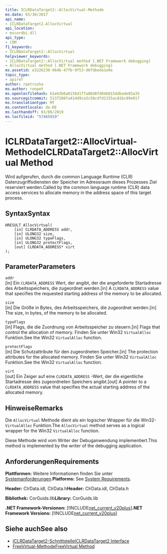 ```yaml
---
title: ICLRDataTarget2::AllocVirtual-Methode
ms.date: 03/30/2017
api_name:
- ICLRDataTarget2.AllocVirtual
api_location:
- mscordbi.dll
api_type:
- COM
f1_keywords:
- ICLRDataTarget2::AllocVirtual
helpviewer_keywords:
- ICLRDataTarget2::AllocVirtual method [.NET Framework debugging]
- AllocVirtual method [.NET Framework debugging]
ms.assetid: e3226230-964b-47fb-9f53-d6fdbeda1e9e
topic_type:
- apiref
author: rpetrusha
ms.author: ronpet
ms.openlocfilehash: b1e63b6a015bd1ffa86d8fd04b0154dbade85a35
ms.sourcegitcommit: 5137208fa414d9ca3c58cdfd2155ac81bc89e917
ms.translationtype: MT
ms.contentlocale: de-DE
ms.lasthandoff: 03/06/2019
ms.locfileid: "57465919"
---
```

# <a name="iclrdatatarget2allocvirtual-method"></a><span data-ttu-id="4ad4e-102">ICLRDataTarget2::AllocVirtual-Methode</span><span class="sxs-lookup"><span data-stu-id="4ad4e-102">ICLRDataTarget2::AllocVirtual Method</span></span>
<span data-ttu-id="4ad4e-103">Wird aufgerufen, durch die common Language Runtime (CLR) Datenzugriffsdiensten der Speicher im Adressraum dieses Prozesses Ziel reserviert werden.</span><span class="sxs-lookup"><span data-stu-id="4ad4e-103">Called by the common language runtime (CLR) data access services to allocate memory in the address space of this target process.</span></span>  
  
## <a name="syntax"></a><span data-ttu-id="4ad4e-104">Syntax</span><span class="sxs-lookup"><span data-stu-id="4ad4e-104">Syntax</span></span>  
  
```  
HRESULT AllocVirtual(  
    [in] CLRDATA_ADDRESS addr,  
    [in] ULONG32 size,  
    [in] ULONG32 typeFlags,  
    [in] ULONG32 protectFlags,  
    [out] CLRDATA_ADDRESS* virt  
);  
```  
  
## <a name="parameters"></a><span data-ttu-id="4ad4e-105">Parameter</span><span class="sxs-lookup"><span data-stu-id="4ad4e-105">Parameters</span></span>  
 `addr`  
 <span data-ttu-id="4ad4e-106">[in] Ein `CLRDATA_ADDRESS` Wert, der angibt, der die angeforderte Startadresse des Arbeitsspeichers, die zugeordnet werden.</span><span class="sxs-lookup"><span data-stu-id="4ad4e-106">[in] A `CLRDATA_ADDRESS` value that specifies the requested starting address of the memory to be allocated.</span></span>  
  
 `size`  
 <span data-ttu-id="4ad4e-107">[in] Die Größe in Bytes, des Arbeitsspeichers, die zugeordnet werden.</span><span class="sxs-lookup"><span data-stu-id="4ad4e-107">[in] The size, in bytes, of the memory to be allocated.</span></span>  
  
 `typeFlags`  
 <span data-ttu-id="4ad4e-108">[in] Flags, die die Zuordnung von Arbeitsspeicher zu steuern.</span><span class="sxs-lookup"><span data-stu-id="4ad4e-108">[in] Flags that control the allocation of memory.</span></span> <span data-ttu-id="4ad4e-109">Finden Sie unter Win32 `VirtualAlloc` Funktion.</span><span class="sxs-lookup"><span data-stu-id="4ad4e-109">See the Win32 `VirtualAlloc` function.</span></span>  
  
 `protectFlags`  
 <span data-ttu-id="4ad4e-110">[in] Die Schutzattribute für den zugeordneten Speicher.</span><span class="sxs-lookup"><span data-stu-id="4ad4e-110">[in] The protection attributes for the allocated memory.</span></span> <span data-ttu-id="4ad4e-111">Finden Sie unter Win32 `VirtualAlloc` Funktion.</span><span class="sxs-lookup"><span data-stu-id="4ad4e-111">See the Win32 `VirtualAlloc` function.</span></span>  
  
 `virt`  
 <span data-ttu-id="4ad4e-112">[out] Ein Zeiger auf eine `CLRDATA_ADDRESS` -Wert, der die eigentliche Startadresse des zugeordneten Speichers angibt.</span><span class="sxs-lookup"><span data-stu-id="4ad4e-112">[out] A pointer to a `CLRDATA_ADDRESS` value that specifies the actual starting address of the allocated memory.</span></span>  
  
## <a name="remarks"></a><span data-ttu-id="4ad4e-113">Hinweise</span><span class="sxs-lookup"><span data-stu-id="4ad4e-113">Remarks</span></span>  
 <span data-ttu-id="4ad4e-114">Die `AllocVirtual` Methode dient als ein logischer Wrapper für die Win32- `VirtualAlloc` Funktion.</span><span class="sxs-lookup"><span data-stu-id="4ad4e-114">The `AllocVirtual` method serves as a logical wrapper for the Win32 `VirtualAlloc` function.</span></span>  
  
 <span data-ttu-id="4ad4e-115">Diese Methode wird vom Writer der Debuganwendung implementiert.</span><span class="sxs-lookup"><span data-stu-id="4ad4e-115">This method is implemented by the writer of the debugging application.</span></span>  
  
## <a name="requirements"></a><span data-ttu-id="4ad4e-116">Anforderungen</span><span class="sxs-lookup"><span data-stu-id="4ad4e-116">Requirements</span></span>  
 <span data-ttu-id="4ad4e-117">**Plattformen:** Weitere Informationen finden Sie unter [Systemanforderungen](../../../../docs/framework/get-started/system-requirements.md).</span><span class="sxs-lookup"><span data-stu-id="4ad4e-117">**Platforms:** See [System Requirements](../../../../docs/framework/get-started/system-requirements.md).</span></span>  
  
 <span data-ttu-id="4ad4e-118">**Header:** ClrData.idl, ClrData.h</span><span class="sxs-lookup"><span data-stu-id="4ad4e-118">**Header:** ClrData.idl, ClrData.h</span></span>  
  
 <span data-ttu-id="4ad4e-119">**Bibliothek:** CorGuids.lib</span><span class="sxs-lookup"><span data-stu-id="4ad4e-119">**Library:** CorGuids.lib</span></span>  
  
 <span data-ttu-id="4ad4e-120">**.NET Framework-Versionen:** [!INCLUDE[net_current_v20plus](../../../../includes/net-current-v20plus-md.md)]</span><span class="sxs-lookup"><span data-stu-id="4ad4e-120">**.NET Framework Versions:** [!INCLUDE[net_current_v20plus](../../../../includes/net-current-v20plus-md.md)]</span></span>  
  
## <a name="see-also"></a><span data-ttu-id="4ad4e-121">Siehe auch</span><span class="sxs-lookup"><span data-stu-id="4ad4e-121">See also</span></span>
- [<span data-ttu-id="4ad4e-122">ICLRDataTarget2-Schnittstelle</span><span class="sxs-lookup"><span data-stu-id="4ad4e-122">ICLRDataTarget2 Interface</span></span>](../../../../docs/framework/unmanaged-api/debugging/iclrdatatarget2-interface.md)
- [<span data-ttu-id="4ad4e-123">FreeVirtual-Methode</span><span class="sxs-lookup"><span data-stu-id="4ad4e-123">FreeVirtual Method</span></span>](../../../../docs/framework/unmanaged-api/debugging/iclrdatatarget2-freevirtual-method.md)
